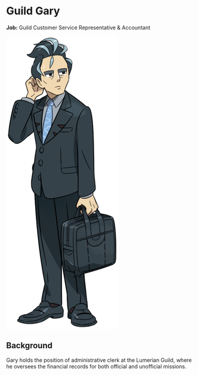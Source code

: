 # Guild Gary

**Job:** Guild Customer Service Representative & Accountant

![Gary](Scarlet_Violet_Larry.png)

## Background

Gary holds the position of administrative clerk at the Lumerian Guild, where he oversees the financial records for both official and unofficial missions.
